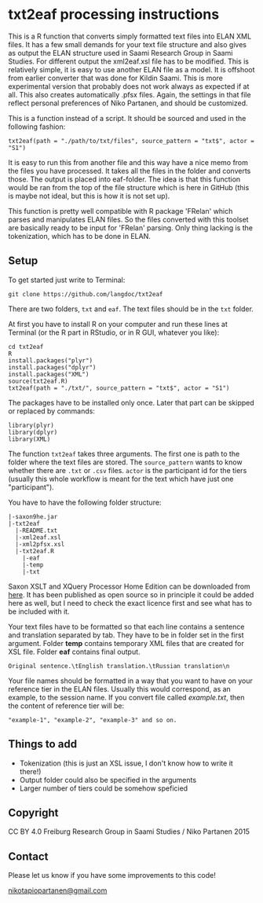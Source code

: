 # txt2eaf processing instructions

This is a R function that converts simply formatted text files into ELAN XML files. It has a few small demands for your text file structure and also gives as output the ELAN structure used in Saami Research Group in Saami Studies. For different output the xml2eaf.xsl file has to be modified. This is relatively simple, it is easy to use another ELAN file as a model. It is offshoot from earlier converter that was done for Kildin Saami. This is more experimental version that probably does not work always as expected if at all. This also creates automatically .pfsx files. Again, the settings in that file reflect personal preferences of Niko Partanen, and should be customized.

This is a function instead of a script. It should be sourced and used in the following fashion:

    txt2eaf(path = "./path/to/txt/files", source_pattern = "txt$", actor = "S1")

It is easy to run this from another file and this way have a nice memo from the files you have processed. It takes all the files in the folder and converts those. The output is placed into eaf-folder. The idea is that this function would be ran from the top of the file structure which is here in GitHub (this is maybe not ideal, but this is how it is not set up).

This function is pretty well compatible with R package 'FRelan' which parses and manipulates ELAN files. So the files converted with this toolset are basically ready to be input for 'FRelan' parsing. Only thing lacking is the tokenization, which has to be done in ELAN.

## Setup

To get started just write to Terminal:

    git clone https://github.com/langdoc/txt2eaf

There are two folders, `txt` and `eaf`. The text files should be in the `txt` folder.

At first you have to install R on your computer and run these lines at Terminal (or the R part in RStudio, or in R GUI, whatever you like):

    cd txt2eaf
    R
    install.packages("plyr")
    install.packages("dplyr")
    install.packages("XML")
    source(txt2eaf.R)
    txt2eaf(path = "./txt/", source_pattern = "txt$", actor = "S1")

The packages have to be installed only once. Later that part can be skipped or replaced by commands:

    library(plyr)
    library(dplyr)
    library(XML)

The function `txt2eaf` takes three arguments. The first one is path to the folder where the text files are stored. The `source_pattern` wants to know whether there are `.txt` or `.csv` files. `actor` is the participant id for the tiers (usually this whole workflow is meant for the text which have just one "participant").

You have to have the following folder structure:

    |-saxon9he.jar
    |-txt2eaf
      |-README.txt
      |-xml2eaf.xsl
      |-xml2pfsx.xsl
      |-txt2eaf.R
        |-eaf
        |-temp
        |-txt

Saxon XSLT and XQuery Processor Home Edition can be downloaded from [here](http://sourceforge.net/projects/saxon/files/Saxon-HE/9.6/). It has been published as open source so in principle it could be added here as well, but I need to check the exact licence first and see what has to be included with it.

Your text files have to be formatted so that each line contains a sentence and translation separated by tab. They have to be in folder set in the first argument. Folder **temp** contains temporary XML files that are created for XSL file. Folder **eaf** contains final output.

    Original sentence.\tEnglish translation.\tRussian translation\n

Your file names should be formatted in a way that you want to have on your reference tier in the ELAN files. Usually this would correspond, as an example, to the session name. If you convert file called *example.txt*, then the content of reference tier will be:

    "example-1", "example-2", "example-3" and so on.

## Things to add

- Tokenization (this is just an XSL issue, I don't know how to write it there!)
- Output folder could also be specified in the arguments
- Larger number of tiers could be somehow speficied

## Copyright

CC BY 4.0
Freiburg Research Group in Saami Studies / Niko Partanen 2015

## Contact

Please let us know if you have some improvements to this code!

nikotapiopartanen@gmail.com
